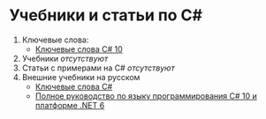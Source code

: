 # Учебники и статьи по C#

1. Ключевые слова:
	- [Ключевые слова C# 10](csharp-tutorials/ru-ru/csharp-10-keywords/README.md)
2. Учебники
	*отсутствуют*
3. Статьи с примерами на C#
	*отсутствуют*
4. Внешние учебники на русском
	- [Ключевые слова C#](https://docs.microsoft.com/ru-ru/dotnet/csharp/language-reference/keywords/)
	- [Полное руководство по языку программирования С# 10 и платформе .NET 6](https://metanit.com/sharp/tutorial/)
	